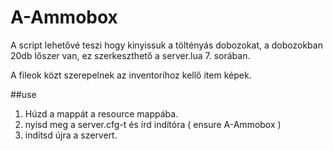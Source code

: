 # A-Ammobox

A script lehetővé teszi hogy kinyissuk a töltényás dobozokat, a dobozokban 20db lőszer van, ez szerkeszthető a server.lua 7. sorában.

A fileok közt szerepelnek az inventoríhoz kellő item képek.

##use

1. Húzd a mappát a resource mappába.
2. nyisd meg a server.cfg-t és írd indítóra ( ensure A-Ammobox )
3. indítsd újra a szervert.
